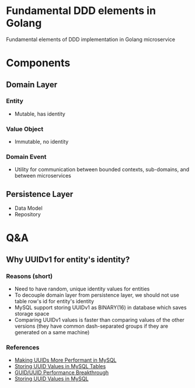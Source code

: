 # Fundamental DDD elements in Golang
Fundamental elements of DDD implementation in Golang microservice




# Components
## Domain Layer
### Entity
- Mutable, has identity
### Value Object
- Immutable, no identity
### Domain Event
- Utility for communication between bounded contexts, sub-domains, and between microservices

## Persistence Layer
- Data Model
- Repository


# Q&A
## Why UUIDv1 for entity's identity?
### Reasons (short)
- Need to have random, unique identity values for entities
- To decouple domain layer from persistence layer, we should not use table row's id for entity's identity
- MySQL support storing UUIDv1 as BINARY(16) in database which saves storage space
- Comparing UUIDv1 values is faster than comparing values of the other versions (they have common dash-separated groups if they are generated on a same machine)

### References
- [Making UUIDs More Performant in MySQL](https://emmer.dev/blog/making-uuids-more-performant-in-mysql/)
- [Storing UUID Values in MySQL Tables](https://dev.mysql.com/blog-archive/storing-uuid-values-in-mysql-tables/)
- [GUID/UUID Performance Breakthrough](http://mysql.rjweb.org/doc.php/uuid)
- [Storing UUID Values in MySQL](https://www.percona.com/blog/2014/12/19/store-uuid-optimized-way/)
